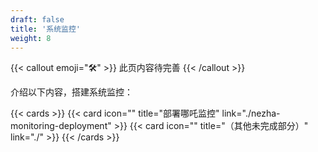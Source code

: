 ```yaml
---
draft: false
title: '系统监控'
weight: 8
---
```


{{< callout emoji="🛠" >}}
  此页内容待完善
{{< /callout >}}

介绍以下内容，搭建系统监控：

{{< cards >}}
  {{< card icon="" title="部署哪吒监控" link="./nezha-monitoring-deployment" >}}
  {{< card icon="" title="（其他未完成部分）" link="./" >}}
{{< /cards >}}
